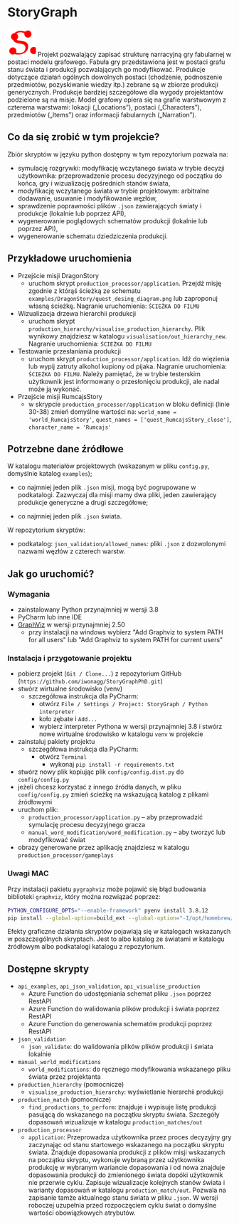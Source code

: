 # StoryGraph
![plot](./images/ikonaSG.png)
Projekt pozwalający zapisać strukturę narracyjną gry fabularnej w postaci modelu grafowego. Fabuła gry przedstawiona 
jest w postaci grafu stanu świata i produkcji pozwalających go modyfikować. Produkcje dotyczące działań ogólnych 
dowolnych postaci (chodzenie, podnoszenie przedmiotów, pozyskiwanie wiedzy itp.) zebrane są w zbiorze produkcji 
generycznych. Produkcje bardziej szczegółowe dla wygody projektantów podzielone są na misje.
Model grafowy opiera się na grafie warstwowym z czterema warstwami: lokacji („Locations”), postaci („Characters”), 
przedmiotów („Items”) oraz informacji fabularnych („Narration”).

## Co da się zrobić w tym projekcie?
Zbiór skryptów w języku python dostępny w tym repozytorium pozwala na:
- symulację rozgrywki: modyfikację wczytanego świata w trybie decyzji użytkownika: przeprowadzenie procesu decyzyjnego od początku do końca, 
gry i wizualizację pośrednich stanów świata,
- modyfikację wczytanego świata w trybie projektowym: arbitralne dodawanie, usuwanie i modyfikowanie węzłów,
- sprawdzenie poprawności plików `.json` zawierających światy i produkcje (lokalnie lub poprzez API),
- wygenerowanie poglądowych schematów produkcji (lokalnie lub poprzez API),
- wygenerowanie schematu dziedziczenia produkcji.

## Przykładowe uruchomienia
- Przejście misji DragonStory
  - uruchom skrypt `production_processor/application`. Przejdź misję zgodnie z którąś ścieżką ze schematu `examples/DragonStory/quest_desing_diagram.png` lub zaproponuj własną ścieżkę. Nagranie uruchomienia: `ŚCIEŻKA DO FILMU`
- Wizualizacja drzewa hierarchii produkcji
  - uruchom skrypt `production_hierarchy/visualise_production_hierarchy`. Plik wynikowy znajdziesz w katalogu `visualisation/out_hierarchy_new`. Nagranie uruchomienia: `ŚCIEŻKA DO FILMU`
- Testowanie przesłaniania produkcji
  - uruchom skrypt `production_processor/application`. Idź do więzienia lub wypij zatruty alkohol kupiony od pijaka. Nagranie uruchomienia: `ŚCIEŻKA DO FILMU`. Należy pamiętać, że w trybie testerskim użytkownik jest informowany o przesłonięciu produkcji, ale nadal może ją wykonać.
- Przejście misji RumcajsStory
  - w skrypcie `production_processor/application` w bloku definicji (linie 30-38) zmień domyślne wartości na:
  `world_name = 'world_RumcajsStory'`, `quest_names = ['quest_RumcajsStory_close']`, `character_name = 'Rumcajs'`

## Potrzebne dane źródłowe
W katalogu materiałów projektowych (wskazanym w pliku `config.py`, domyślnie katalog `examples`);
- co najmniej jeden plik `.json` misji, mogą być pogrupowane w podkatalogi. Zazwyczaj dla misji mamy dwa pliki, jeden zawierający produkcje generyczne a drugi szczegółowe;

[comment]: <> (- podkatalog: `schema`, plik ze schematem poprawnej struktury JSON &#40;bieżący to: `schema_updated_najnowszadata.json`&#41;;)
- co najmniej jeden plik `.json` świata.

W repozytorium skryptów:
- podkatalog: `json_validation/allowed_names`: pliki `.json` z dozwolonymi nazwami węzłów z czterech warstw.

[comment]: <> (## Jak go uruchomić?)

[comment]: <> (Potrzebny jest Python 3.8.)

[comment]: <> (1. Wymagane jest wskazanie katalogów źródłowych z plikami `.json` zawierającymi światy i produkcje.)

[comment]: <> (Ścieżka lokalna do plików na dysku użytkownika musi znaleźć się w pliku `config.py` w katalogu `config`. Na podstawie )

[comment]: <> (pliku `config.dist.py` należy stworzyć plik `config.py` z właściwą ścieżką lokalną do katalogu, w którym umieściliśmy )

[comment]: <> (pliki `.json`. Nie musi to być katalog, w którym jest repozytorium.)

[comment]: <> (2. Należy stworzyć środowisko uruchomieniowe:)

[comment]: <> ( &#40;komendy powinno się uruchamiać w katalogu projektu&#41;)

[comment]: <> ( * `python3 -m venv .venv`)

[comment]: <> ( * `source .venv/bin/activate`)

[comment]: <> (3. Następnie wykonać instrukcję:)

[comment]: <> (* `pip install -r requirements.txt`)

[comment]: <> (4. A na końcu uruchomić skrypt:)

[comment]: <> (* `production_processor/application.py` – aby przeprowadzić symulację procesu decyzyjnego gracza)

[comment]: <> (* `manual_word_modification/word_modification.py` – aby tworzyć lub modyfikować świat)

[comment]: <> (* lub inny w miarę potrzeb.)

## Jak go uruchomić? 

### Wymagania
- zainstalowany Python przynajmniej w wersji 3.8
- PyCharm lub inne IDE
- [GraphViz](https://graphviz.org/download/) w wersji przynajmniej 2.50
  - przy instalacji na windows wybierz "Add Graphviz to system PATH for all users" lub "Add Graphviz to system PATH for current users"

### Instalacja i przygotowanie projektu
- pobierz projekt (`Git / Clone...`) z repozytorium GitHub (`https://github.com/iwonagg/StoryGraphPhD.git`)
- stwórz wirtualne środowisko (venv)
  - szczegółowa instrukcja dla PyCharm:
    - otwórz `File / Settings / Project: StoryGraph / Python interpreter`
    - koło zębate i `Add...`
    - wybierz interpreter Pythona w wersji przynajmniej 3.8 i stwórz nowe wirtualne środowisko w katalogu `venv` w projekcie
- zainstaluj pakiety projektu
  - szczegółowa instrukcja dla PyCharm:
    - otwórz `Terminal`
      - wykonaj `pip install -r requirements.txt`
- stwórz nowy plik kopiując plik `config/config.dist.py` do `config/config.py`
- jeżeli chcesz korzystać z innego źródła danych, w pliku `config/config.py` zmień ścieżkę na wskazującą katalog z plikami źródłowymi
- uruchom plik:
  - `production_processor/application.py` – aby przeprowadzić symulację procesu decyzyjnego gracza
  - `manual_word_modification/word_modification.py` – aby tworzyć lub modyfikować świat
- obrazy generowane przez aplikację znajdziesz w katalogu `production_processor/gameplays`

### Uwagi MAC

Przy instalacji pakietu `pygraphviz` może pojawić się błąd budowania biblioteki `graphviz`, który można rozwiązać poprzez:

```bash
PYTHON_CONFIGURE_OPTS="--enable-framework" pyenv install 3.8.12
pip install --global-option=build_ext --global-option="-I/opt/homebrew/include/" --global-option="-L/opt/homebrew/lib/graphviz" pygraphviz==1.7
```

Efekty graficzne działania skryptów pojawiają się w katalogach wskazanych w poszczególnych skryptach. Jest to albo 
katalog ze światami w katalogu źródłowym albo podkatalogi katalogu z repozytorium.

## Dostępne skrypty
- `api_examples`, `api_json_validation`, `api_visualise_production`
  - Azure Function do udostępniania schemat pliku `.json` poprzez RestAPI
  - Azure Function do walidowania plików produkcji i świata poprzez RestAPI
  - Azure Function do generowania schematów produkcji poprzez RestAPI
- `json_validation`
  - `json_validate`: do walidowania plików plików produkcji i świata lokalnie
- `manual_world_modifications`
  - `world_modifications`: do ręcznego modyfikowania wskazanego pliku świata przez projektanta
- `production_hierarchy` (pomocnicze)
  -  `visualise_production_hierarchy`: wyświetlanie hierarchii produkcji
- `production_match` (pomocnicze)
  - `find_productions_to_perform`: znajduje i wypisuje listę produkcji pasującą do wskazanego na początku skryptu świata. 
Szczegóły dopasowań wizualizuje w katalogu `production_matches/out`
- `production_processor`
  - `application`: Przeprowadza użytkownika przez proces decyzyjny gry zaczynając od stanu startowego wskazanego na 
początku skryptu świata. Znajduje dopasowania produkcji z plików misji wskazanych na początku skryptu, wykonuje wybraną 
przez użytkownika produkcję w wybranym wariancie dopasowania i od nowa znajduje dopasowania produkcji do zmienionego 
świata dopóki użytkownik nie przerwie cyklu. Zapisuje wizualizacje kolejnych stanów świata i warianty dopasowań 
w katalogu `production_match/out`. Pozwala na zapisanie tamże aktualnego stanu świata w pliku `.json`. W wersji roboczej 
uzupełnia przed rozpoczęciem cyklu świat o domyślne wartości obowiązkowych atrybutów. 


